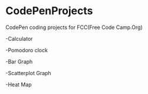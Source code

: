 # CodePenProjects
CodePen coding projects for FCC(Free Code Camp.Org)

-Calculator 

-Pomodoro clock

-Bar Graph

-Scatterplot Graph

-Heat Map
